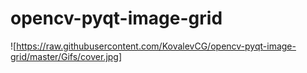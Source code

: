 # opencv-pyqt-image-grid

![https://raw.githubusercontent.com/KovalevCG/opencv-pyqt-image-grid/master/Gifs/cover.jpg]

